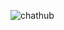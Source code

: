 
![chathub](https://github.com/arav02/ChatHub/assets/83217942/eb2466df-388c-4f84-ac24-84dfa19d2c67)
